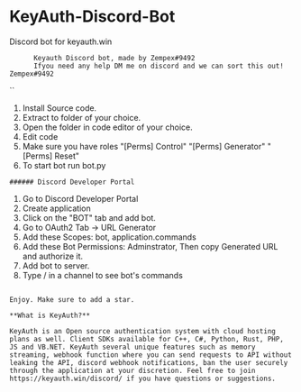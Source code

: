 # KeyAuth-Discord-Bot
Discord bot for keyauth.win

```
      Keyauth Discord bot, made by Zempex#9492
      Ifyou need any help DM me on discord and we can sort this out! Zempex#9492

```

``
1. Install Source code.
2. Extract to folder of your choice.
3. Open the folder in code editor of your choice.
4. Edit code <add token> <logschannelid> <replace seller keys>
5. Make sure you have roles "[Perms] Control" "[Perms] Generator" "[Perms] Reset"
6. To start bot run bot.py
```
###### Discord Developer Portal
```
1. Go to Discord Developer Portal
2. Create application 
3. Click on the "BOT" tab and add bot.
4. Go to OAuth2 Tab -> URL Generator
5. Add these Scopes: bot, application.commands
6. Add these Bot Permissions: Adminstrator, Then copy Generated URL and authorize it.
7. Add bot to server.
8. Type / in a channel to see bot's commands
```

Enjoy. Make sure to add a star.

**What is KeyAuth?**

KeyAuth is an Open source authentication system with cloud hosting plans as well. Client SDKs available for C++, C#, Python, Rust, PHP, JS and VB.NET. KeyAuth several unique features such as memory streaming, webhook function where you can send requests to API without leaking the API, discord webhook notifications, ban the user securely through the application at your discretion. Feel free to join https://keyauth.win/discord/ if you have questions or suggestions.
